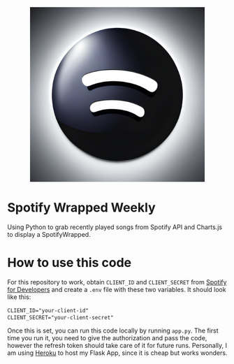 <div align='center'>
<img src="spotify-black.png" alt="drawing" width="400"/>
</div>

# Spotify Wrapped Weekly
Using Python to grab recently played songs from Spotify API and Charts.js to display a SpotifyWrapped.

# How to use this code
For this repository to work, obtain `CLIENT_ID` and `CLIENT_SECRET` from [Spotify for Developers](https://developer.spotify.com/) and create a `.env` file with 
these two variables. It should look like this:
```
CLIENT_ID="your-client-id"
CLIENT_SECRET="your-client-secret"
```
Once this is set, you can run this code locally by running `app.py`. The first time you run it, you need to give the authorization and pass the code, however the refresh
token should take care of it for future runs. Personally, I am using [Heroku](www.heroku.com) to host my Flask App, since it is cheap but works wonders.
